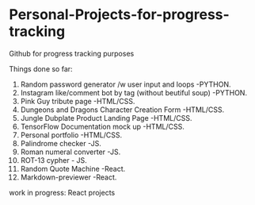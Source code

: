 # Personal-Projects-for-progress-tracking

Github for progress tracking purposes

Things done so far:
1. Random password generator /w user input and loops -PYTHON.
2. Instagram like/comment bot by tag (without beutiful soup) -PYTHON.
3. Pink Guy tribute page -HTML/CSS.
4. Dungeons and Dragons Character Creation Form -HTML/CSS.
5. Jungle Dubplate Product Landing Page -HTML/CSS.
6. TensorFlow Documentation mock up -HTML/CSS.
7. Personal portfolio -HTML/CSS.
8. Palindrome checker -JS.
9. Roman numeral converter -JS.
10. ROT-13 cypher - JS.
11. Random Quote Machine -React.
12. Markdown-previewer -React.

work in progress:
React projects
